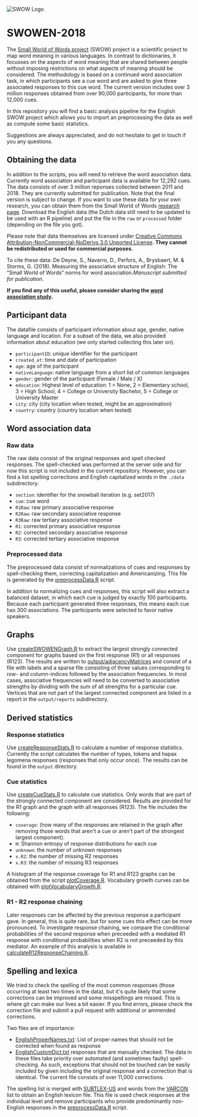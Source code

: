 
![SWOW Logo](https://smallworldofwords.org/img/logos/SWOW_Tag_Wide.png)


# SWOWEN-2018
The [Small World of Words project](https://smallworldofwords.org/project/) (SWOW) project is a scientific project to map word meaning in various languages.
In contrast to dictionaries, it focusses on the aspects of word meaning that are shared between people without imposing restrictions on what aspects of meaning should be considered.
The methodology is based on a continued word association task, in which participants see a cue word and are asked to give three associated responses to this cue word.
The current version includes over 3 million responses obtained from over 90,000 participants, for more than 12,000 cues. 


In this repository you will find a basic analysis pipeline for the English SWOW project which allows you to import an preprocessing the data as well as compute some basic statistics.

Suggestions are always appreciated, and do not hesitate to get in touch if you any questions.


## Obtaining the data
In addition to the scripts, you will need to retrieve the word association data.
Currently word association and participant data is available for 12,292 cues. The data consists of over 3 million reponses collected between 2011 and 2018. They are currently submitted for publication. Note that the final version is subject to change.
If you want to use these data for your own research, you can obtain them from the Small World of Words [research page](https://smallworldofwords.org/project/research/). Download the English data (the Dutch data still need to be updated to be used with an R pipeline) and put the file in the `raw` or `processed` folder (depending on the file you got).

Please note that data themselves are licensed under [Creative Commons Attribution-NonCommercial-NoDerivs 3.0 Unported License](http://creativecommons.org/licenses/by-nc-nd/3.0/deed.en_US).
**They cannot be redistributed or used for commercial purposes.**

To cite these data: 
De Deyne, S., Navarro, D., Perfors, A., Brysbaert, M. & Storms, G. (2018). Measuring the associative structure of English: The “Small World of Words” norms for word association.*Manuscript submitted for publication*.


**If you find any of this useful, please consider sharing the [word association study](https://smallworlofwords.org/).**


## Participant data
The datafile consists of participant information about age, gender, native language and location.
For a subset of the data, we also provided information about education (we only started collecting this later on).

* `participantID`: unique identifier for the participant
* `created_at`: time and date of participation
* `age`: age of the participant
* `nativeLanguage`: native language from a short list of common languages
* `gender`: gender of the participant (Female / Male / X)
* `education`: Highest level of education:  1 = None, 2 = Elementary school, 3 = High School, 4 = College or University Bachelor, 5 = College or University Master
* `city`: city (city location when tested, might be an approximation)
* `country`: country (country location when tested)



## Word association data

### Raw data
The raw data consist of the original responses and spell checked responses. The spell-checked was performed at the server side and for now this script is not included in the current repository.
However, you can find a list spelling corrections and English capitalized words in the `./data` subdirectory.

* `section`: identifier for the snowball iteration (e.g. set2017)
* `cue`: cue word
* `R1Raw`: raw primary associative response
* `R2Raw`: raw secondary associative response
* `R3Raw`: raw tertiary associative response
* `R1`: corrected primary associative response
* `R2`: corrected secondary associative response
* `R3`: corrected tertiary associative response


### Preprocessed data
The preprocessed data consist of normalizations of cues and responses by spell-checking them, correcting capitalization and Americanizing. This file is generated by the [preprocessData.R](https://github.com/SimonDeDeyne/SWOWEN-2018/blob/master/R/preprocessData.R) script.

In addition to normalizing cues and responses, this script will also extract a balanced dataset, in which each cue is judged by exactly 100 participants. Because each participant generated three responses, this means each cue has 300 associations. The participants were selected to favor native speakers.


## Graphs
Use [createSWOWENGraph.R](https://github.com/SimonDeDeyne/SWOWEN-2018/blob/master/R/createSWOWENGraph.R) to extract the largest strongly connected component  for graphs based on the first response (R1) or all responses (R123). The results are written to [output/adjacencyMatrices](https://github.com/SimonDeDeyne/SWOWEN-2018/blob/master/output/adjacencyMatrices) and consist of a file with labels and a sparse file consisting of three values corresponding to row- and column-indices followed by the association frequencies.
In most cases, associative frequencies will need to be converted to associative strengths by dividing with the sum of all strengths for a particular cue.
Vertices that are not part of the largest connected component are listed in a report in the `output/reports` subdirectory.


## Derived statistics
### Response statistics
Use [createResponseStats.R](https://github.com/SimonDeDeyne/SWOWEN-2018/blob/master/R/createResponseStats.R) to calculate a number of response statistics. Currently the script calculates the number of types, tokens and hapax legomena responses (responses that only occur once). The results can be found in the `output` directory.
### Cue statistics
Use [createCueStats.R](https://github.com/SimonDeDeyne/SWOWEN-2018/blob/master/R/createCueStats.R) to calculate cue statistics. Only words that are part of the strongly connected component are considered. Results are provided for the R1 graph and the graph with all responses (R123). The file includes the following:

* `coverage`: (how many of the responses are retained in the graph after removing those words that aren't a cue or aren't part of the strongest largest component).
* `H`: Shannon entropy of response distributions for each cue
* `unknown`: the number of unknown responses
* `x.R2`: the number of missing R2 responses
* `x.R3`: the number of missing R3 responses

A histogram of the response coverage for R1 and R123 graphs can be obtained from the script [plotCoverage.R](https://github.com/SimonDeDeyne/SWOWEN-2018/blob/master/R/plotCoverage.R). Vocabulary growth curves can be obtained with [plotVocabularyGrowth.R](https://github.com/SimonDeDeyne/SWOWEN-2018/blob/master/R/plotVocabularyGrowth.R).

### R1 - R2 response chaining
Later responses can be affected by the previous response a participant gave. In general, this is quite rare, but for some cues this effect can be more pronounced. To investigate response chaining, we compare the conditional probabilities of the second response when preceeded with a mediated R1 response with conditional probabilities when R2 is not preceeded by this mediator. 
An example of this analysis is available in [calculateR12ResponseChaining.R](https://github.com/SimonDeDeyne/SWOWEN-2018/blob/master/R/calculateR12ResponseChaining.R).

## Spelling and lexica
We tried to check the spelling of the most common responses (those occurring at least two times in the data), but it's quite likely that some corrections can be improved and some misspellings are missed. This is where git can make our lives a bit easier. If you find errors, please check the correction file and submit a pull request with additional or ammended corrections.

Two files are of importance:
* [EnglishProperNames.txt](https://github.com/SimonDeDeyne/SWOWEN-2018/blob/master/data/dictionaries/EnglishCustomDict.txt): List of proper names that should not be corrected when found as response
* [EnglishCustomDict.txt](https://github.com/SimonDeDeyne/SWOWEN-2018/blob/master/data/dictionaries/EnglishCustomDict.txt) responses that are manually checked. The data in these files take priority over automated (and sometimes faulty) spell-checking. As such, exceptions that should not be touched can be easily included by given including the original response and a correction that is identical. The current file consists of over 11,000 corrections.


The spelling list is merged with [SUBTLEX-US](https://www.ugent.be/pp/experimentele-psychologie/en/research/documents/subtlexus) and words from the [VARCON](https://github.com/en-wl/wordlist/tree/master/varcon) list to obtain an English lexicon file. This file is used check responses at the individual level and remove participants who provide predominantly non-English responses in the [preprocessData.R](https://github.com/SimonDeDeyne/SWOWEN-2018/blob/master/R/preprocessData.R) script.

